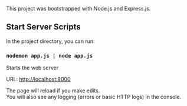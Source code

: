 This project was bootstrapped with Node.js and Express.js.

## Start Server Scripts

In the project directory, you can run:

### `nodemon app.js | node app.js`

Starts the web server

URL: [http://localhost:8000](http://localhost:3000)

The page will reload if you make edits.<br />
You will also see any logging (errors or basic HTTP logs) in the console.
